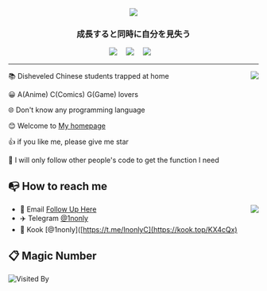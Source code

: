 <div align="center">
 <img src="https://img.picgo.net/2023/01/13/work11705ec647f39a8d.gif"></img>
</div>
<h3 align="center">成長すると同時に自分を見失う</h3>
<div align="center">
  <a href="https://blog.nonly.cn/"><img src="https://img.shields.io/badge/Blog-博客-blue"></a>&emsp;
  <a href="https://space.bilibili.com/205067167"><img src="https://img.shields.io/badge/Bilibili-B%E7%AB%99-ff69b4"></a>&emsp;
  <a href="mailto:admin@nonly.cn"><img src="https://img.shields.io/badge/Email-邮箱-blue"></a>&emsp;
</div>
<hr>
<a href="https://nonly.cn">
  <img align="right" src="https://github-readme-stats-mu-azure.vercel.app/api?username=1nonly&show_icons=true&theme=default" />
</a>

📚 Disheveled Chinese students trapped at home

😀 A(Anime) C(Comics) G(Game) lovers

🌐 Don't know any programming language

😊 Welcome to [My homepage](https://home.nonly.cn)

👍 if you like me, please give me star

👀 I will only follow other people's code to get the function I need


## 📭 How to reach me
<img align="right" src="https://github-readme-stats-mu-azure.vercel.app/api/top-langs?username=Inon1y&layout=compact" />

- 📧 Email [Follow Up Here](mailto:1139074074@qq.com)
- ✈️ Telegram [@1nonly](https://t.me/InonlyC)
- 🐧 Kook [@1nonly]([https://t.me/InonlyC](https://kook.top/KX4cQx)

## 📋 Magic Number
![Visited By](https://count.getloli.com/get/@Inon1y?theme=rule34)

